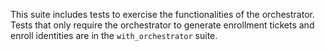 This suite includes tests to exercise the functionalities of the orchestrator. Tests that only require the orchestrator
to generate enrollment tickets and enroll identities are in the `with_orchestrator` suite.
